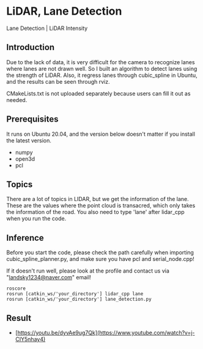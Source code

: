 # LiDAR, Lane Detection
Lane Detection | LiDAR Intensity

## Introduction
Due to the lack of data, it is very difficult for the camera to recognize lanes where lanes are not drawn well. So I built an algorithm to detect lanes using the strength of LiDAR. Also, it regress lanes through cubic_spline in Ubuntu, and the results can be seen through rviz.


CMakeLists.txt is not uploaded separately because users can fill it out as needed.

## Prerequisites
It runs on Ubuntu 20.04, and the version below doesn't matter if you install the latest version.

- numpy
- open3d
- pcl

## Topics
There are a lot of topics in LIDAR, but we get the information of the lane. These are the values where the point cloud is transacred, which only takes the information of the road. You also need to type 'lane' after lidar_cpp when you run the code.


## Inference
Before you start the code, please check the path carefully when importing cubic_spline_planner.py, and make sure you have pcl and serial_node.cpp!

If it doesn't run well, please look at the profile and contact us via "landsky1234@naver.com" email!
```Shell
roscore
rosrun [catkin_ws/'your_directory'] lidar_cpp lane
rosrun [catkin_ws/'your_directory'] lane_detection.py
```


## Result
- [https://youtu.be/dyvAe9ug7Qk](https://www.youtube.com/watch?v=j-CIY5nhay4)
